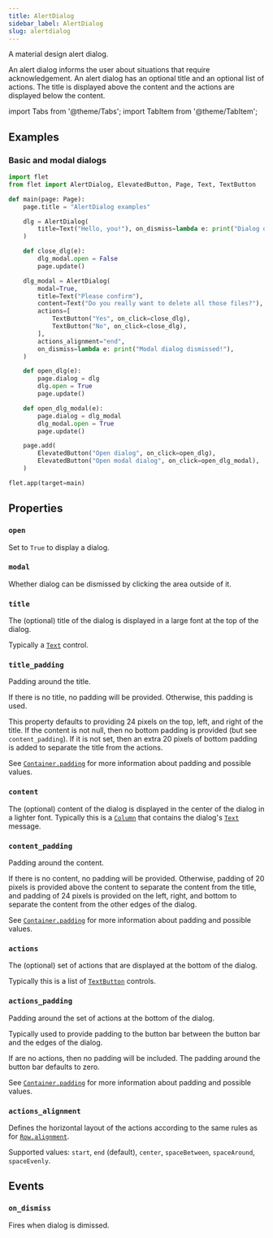 ```yaml
---
title: AlertDialog
sidebar_label: AlertDialog
slug: alertdialog
---
```


A material design alert dialog.

An alert dialog informs the user about situations that require acknowledgement. An alert dialog has an optional title and an optional list of actions. The title is displayed above the content and the actions are displayed below the content.

import Tabs from '@theme/Tabs';
import TabItem from '@theme/TabItem';

## Examples

### Basic and modal dialogs

<Tabs groupId="language">
  <TabItem value="python" label="Python" default>

```python
import flet
from flet import AlertDialog, ElevatedButton, Page, Text, TextButton

def main(page: Page):
    page.title = "AlertDialog examples"

    dlg = AlertDialog(
        title=Text("Hello, you!"), on_dismiss=lambda e: print("Dialog dismissed!")
    )

    def close_dlg(e):
        dlg_modal.open = False
        page.update()

    dlg_modal = AlertDialog(
        modal=True,
        title=Text("Please confirm"),
        content=Text("Do you really want to delete all those files?"),
        actions=[
            TextButton("Yes", on_click=close_dlg),
            TextButton("No", on_click=close_dlg),
        ],
        actions_alignment="end",
        on_dismiss=lambda e: print("Modal dialog dismissed!"),
    )

    def open_dlg(e):
        page.dialog = dlg
        dlg.open = True
        page.update()

    def open_dlg_modal(e):
        page.dialog = dlg_modal
        dlg_modal.open = True
        page.update()

    page.add(
        ElevatedButton("Open dialog", on_click=open_dlg),
        ElevatedButton("Open modal dialog", on_click=open_dlg_modal),
    )

flet.app(target=main)
```
  </TabItem>
</Tabs>

## Properties

### `open`

Set to `True` to display a dialog.

### `modal`

Whether dialog can be dismissed by clicking the area outside of it.

### `title`

The (optional) title of the dialog is displayed in a large font at the top of the dialog.

Typically a [`Text`](text) control.

### `title_padding`

Padding around the title.

If there is no title, no padding will be provided. Otherwise, this padding is used.

This property defaults to providing 24 pixels on the top, left, and right of the title. If the content is not null, then no bottom padding is provided (but see `content_padding`). If it is not set, then an extra 20 pixels of bottom padding is added to separate the title from the actions.

See [`Container.padding`](container#padding) for more information about padding and possible values.

### `content`

The (optional) content of the dialog is displayed in the center of the dialog in a lighter font. Typically this is a [`Column`](column) that contains the dialog's [`Text`](text) message.

### `content_padding`

Padding around the content.

If there is no content, no padding will be provided. Otherwise, padding of 20 pixels is provided above the content to separate the content from the title, and padding of 24 pixels is provided on the left, right, and bottom to separate the content from the other edges of the dialog.

See [`Container.padding`](container#padding) for more information about padding and possible values.

### `actions`

The (optional) set of actions that are displayed at the bottom of the dialog.

Typically this is a list of [`TextButton`](textbutton) controls.

### `actions_padding`

Padding around the set of actions at the bottom of the dialog.

Typically used to provide padding to the button bar between the button bar and the edges of the dialog.

If are no actions, then no padding will be included. The padding around the button bar defaults to zero.

See [`Container.padding`](container#padding) for more information about padding and possible values.

### `actions_alignment`

Defines the horizontal layout of the actions according to the same rules as for [`Row.alignment`](row#alignment).

Supported values: `start`, `end` (default), `center`, `spaceBetween`, `spaceAround`, `spaceEvenly`.

## Events

### `on_dismiss`

Fires when dialog is dimissed.
